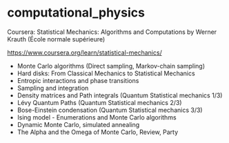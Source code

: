 # computational_physics

Coursera: Statistical Mechanics: Algorithms and Computations by Werner Krauth (École normale supérieure)

https://www.coursera.org/learn/statistical-mechanics/

- Monte Carlo algorithms (Direct sampling, Markov-chain sampling)
- Hard disks: From Classical Mechanics to Statistical Mechanics
- Entropic interactions and phase transitions
- Sampling and integration
- Density matrices and Path integrals (Quantum Statistical mechanics 1/3)
- Lévy Quantum Paths (Quantum Statistical mechanics 2/3)
- Bose-Einstein condensation (Quantum Statistical mechanics 3/3)
- Ising model - Enumerations and Monte Carlo algorithms
- Dynamic Monte Carlo, simulated annealing
- The Alpha and the Omega of Monte Carlo, Review, Party
